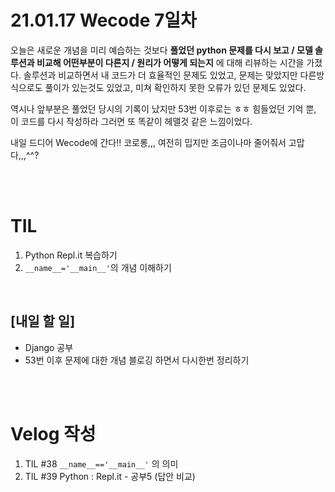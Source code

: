 # 21.01.17 Wecode 7일차

오늘은 새로운 개념을 미리 예습하는 것보다 **풀었던 python 문제를 다시 보고 / 모델 솔루션과 비교해 어떤부분이 다른지 / 원리가 어떻게 되는지** 에 대해 리뷰하는 시간을 가졌다.
솔루션과 비교하면서 내 코드가 더 효율적인 문제도 있었고, 문제는 맞았지만 다른방식으로도 풀이가 있는것도 있었고, 미쳐 확인하지 못한 오류가 있던 문제도 있었다.

역시나 앞부분은 풀었던 당시의 기록이 났지만 53번 이후로는 ㅎㅎ 힘들었던 기억 뿐, 이 코드를 다시 작성하라 그러면 또 똑같이 헤맬것 같은 느낌이었다.

내일 드디어 Wecode에 간다!! 코로롱,,, 여전히 밉지만 조금이나마 줄어줘서 고맙다,,,^^?

<br>
<br>

# TIL

1. Python Repl.it 복습하기
2. `__name__='__main__'`의 개념 이해하기


<br>

## [내일 할 일]

- Django 공부
- 53번 이후 문제에 대한 개념 블로깅 하면서 다시한번 정리하기

<br>
<br>

# Velog 작성

1. TIL #38 `__name__=='__main__'` 의 의미
2. TIL #39 Python : Repl.it - 공부5 (답안 비교)
